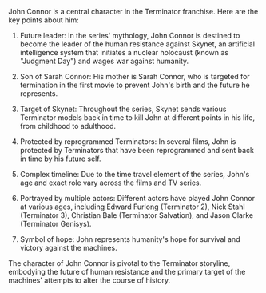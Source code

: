 John Connor is a central character in the Terminator franchise. Here are the key points about him:

1. Future leader: In the series' mythology, John Connor is destined to become the leader of the human resistance against Skynet, an artificial intelligence system that initiates a nuclear holocaust (known as "Judgment Day") and wages war against humanity.

2. Son of Sarah Connor: His mother is Sarah Connor, who is targeted for termination in the first movie to prevent John's birth and the future he represents.

3. Target of Skynet: Throughout the series, Skynet sends various Terminator models back in time to kill John at different points in his life, from childhood to adulthood.

4. Protected by reprogrammed Terminators: In several films, John is protected by Terminators that have been reprogrammed and sent back in time by his future self.

5. Complex timeline: Due to the time travel element of the series, John's age and exact role vary across the films and TV series.

6. Portrayed by multiple actors: Different actors have played John Connor at various ages, including Edward Furlong (Terminator 2), Nick Stahl (Terminator 3), Christian Bale (Terminator Salvation), and Jason Clarke (Terminator Genisys).

7. Symbol of hope: John represents humanity's hope for survival and victory against the machines.

The character of John Connor is pivotal to the Terminator storyline, embodying the future of human resistance and the primary target of the machines' attempts to alter the course of history.
